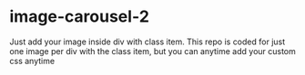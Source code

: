 # image-carousel-2
Just add your image inside div with class item. This repo is coded for just one image per div with the class item, but you can anytime add your custom css anytime

